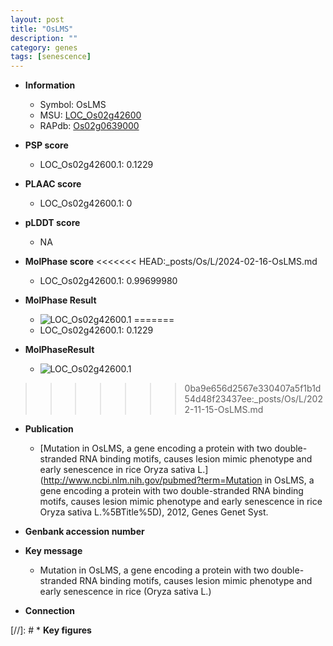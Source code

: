 ```yaml
---
layout: post
title: "OsLMS"
description: ""
category: genes
tags: [senescence]
---
```


* **Information**  
    + Symbol: OsLMS  
    + MSU: [LOC_Os02g42600](http://rice.plantbiology.msu.edu/cgi-bin/ORF_infopage.cgi?orf=LOC_Os02g42600)  
    + RAPdb: [Os02g0639000](http://rapdb.dna.affrc.go.jp/viewer/gbrowse_details/irgsp1?name=Os02g0639000)  

* **PSP score**  
    + LOC_Os02g42600.1: 0.1229 

* **PLAAC score**  
    + LOC_Os02g42600.1: 0 

* **pLDDT score**
    + NA


* **MolPhase score**
<<<<<<< HEAD:_posts/Os/L/2024-02-16-OsLMS.md
    + LOC_Os02g42600.1: 0.99699980

* **MolPhase Result**
    + ![LOC_Os02g42600.1](https://304243504.github.io/Pictures/LOC_Os02g/LOC_Os02g42600.1.png)
=======
    + LOC_Os02g42600.1: 0.1229

* **MolPhaseResult**
    + ![LOC_Os02g42600.1](https://ricepsp.github.io/pictures/LOC_Os02g/LOC_Os02g42600.1.png)
>>>>>>> 0ba9e656d2567e330407a5f1b1d54d48f23437ee:_posts/Os/L/2022-11-15-OsLMS.md

* **Publication**  
    + [Mutation in OsLMS, a gene encoding a protein with two double-stranded RNA binding motifs, causes lesion mimic phenotype and early senescence in rice Oryza sativa L.](http://www.ncbi.nlm.nih.gov/pubmed?term=Mutation in OsLMS, a gene encoding a protein with two double-stranded RNA binding motifs, causes lesion mimic phenotype and early senescence in rice Oryza sativa L.%5BTitle%5D), 2012, Genes Genet Syst.

* **Genbank accession number**  

* **Key message**  
    + Mutation in OsLMS, a gene encoding a protein with two double-stranded RNA binding motifs, causes lesion mimic phenotype and early senescence in rice (Oryza sativa L.)

* **Connection**  

[//]: # * **Key figures**  


